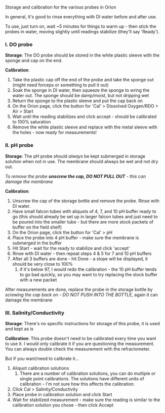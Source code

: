 Storage and calibration for the various probes in Orion

In general, it's good to rinse everything with DI water before and after use.

To use, just turn on, wait ~5 minutes for things to warm up - then stick the probes in water, moving slightly until readings stabilize (they'll say 'Ready').

### I. DO probe

**Storage**: The DO probe should be stored in the white plastic sleeve with the sponge and cap on the end. 

**Calibration**: 
1. Take the plastic cap off the end of the probe and take the sponge out (might need forceps or something to pull it out)
2. Soak the sponge in DI water, then squeeze the sponge to wring the water out. The sponge should be damp/moist, but not dripping wet
3. Return the sponge to the plastic sleeve and put the cap back on
4. On the Orion page, click the button for 'Cal' > Dissolved Oxygen/RDO > Air > Start
5. Wait until the reading stabilizes and click accept - should be calibrated to 100% saturation
6. Remove the white plastic sleeve and replace with the metal sleeve with the holes - now ready for measurements!

### II. pH probe

**Storage**: The pH probe should *always* be kept submerged in storage solution when not in use. The membrane should always be wet and not dry out. 

*To remove the probe **unscrew the cap, DO NOT PULL OUT** - this can damage the membrane*

**Calibration**:
1. Unscrew the cap of the storage bottle and remove the probe. Rinse with DI water. 
2. Have small falcon tubes with aliquots of 4, 7, and 10 pH buffer ready to go (this should already be set up in larger falcon tubes and just need to be poured into the smaller tube - but there are more stock packets of buffer on the field shelf)
3. On the Orion page, click the button for 'Cal' > pH 
4. Place the probe into 4 pH buffer - make sure the membrane is submerged in the buffer
5. Hit Start - wait for the ready to stabilize and click 'accept'
6. Rinse with DI water - then repeat steps 4 & 5 for 7 and 10 pH buffers
7. After all 3 buffers are done - hit Done - a slope will be displayed, it should be very close to 100%
	1. if it's below 97, I would redo the calibration - the 10 pH buffer tends to go bad quickly, so you may want to try replacing the stock buffer with a new packet

After measurements are done, replace the probe in the storage bottle by *screwing the cap back on - DO NOT PUSH INTO THE BOTTLE*, again it can damage the membrane

### III. Salinity/Conductivity

**Storage**: There's no specific instructions for storage of this probe, it is used and kept as is

**Calibration**: This probe doesn't need to be calibrated every time you want to use it. I would only calibrate it if you are questioning the measurement. You can always double check the measurement with the refractometer.

But if you want/need to calibrate it...
1. Aliquot calibration solutions
	1. There are a number of calibration solutions, you can do multiple or single point calibrations. The solutions have different units of calibration - I'm not sure how this affects the calibration. 
2. Click Cal > Salinity/Conductivity 
3. Place probe in calibration solution and click Start
4. Wait for stabilized measurement - make sure the reading is similar to the calibration solution you chose - then click Accept

